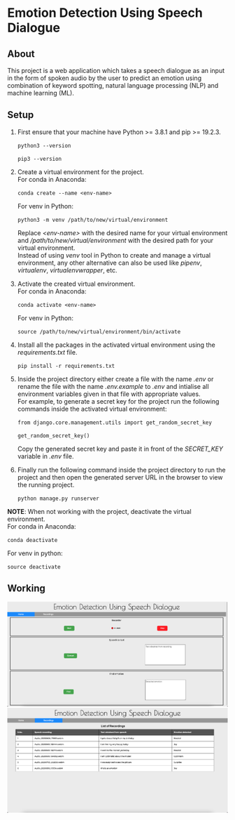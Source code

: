 # Emotion Detection Using Speech Dialogue

## About
This project is a web application which takes a speech dialogue as an input in the form of spoken audio by the user to predict an emotion using combination of keyword spotting, natural language processing (NLP) and machine learning (ML). <br />

## Setup
1) First ensure that your machine have Python >= 3.8.1 and pip >= 19.2.3.<br />
   ```
   python3 --version
   ```
   ```
   pip3 --version
   ```

2) Create a virtual environment for the project.<br />
   For conda in Anaconda:
   ```
   conda create --name <env-name>
   ```
   For venv in Python:
   ```
   python3 -m venv /path/to/new/virtual/environment
   ``` 
   Replace _\<env-name>_ with the desired name for your virtual environment and _/path/to/new/virtual/environment_ with the desired path for your virtual environment.<br /> 
   Instead of using _venv_ tool in Python to create and manage a virtual environment, any other alternative can also be used like _pipenv_, _virtualenv_, _virtualenvwrapper_, etc.<br />

3) Activate the created virtual environment.<br />
   For conda in Anaconda:
   ```
   conda activate <env-name>
   ```
   For venv in Python:
   ```
   source /path/to/new/virtual/environment/bin/activate
   ``` 

4) Install all the packages in the activated virtual environment using the _requirements.txt_ file.<br />
   ```
   pip install -r requirements.txt
   ```

5) Inside the project directory either create a file with the name _.env_ or rename the file with the name _.env.example_ to _.env_ and intialise all environment variables given in that file with appropriate values.<br />
   For example, to generate a secret key for the project run the following commands inside the activated virtual environment:
   ```
   from django.core.management.utils import get_random_secret_key
   ```
   ```
   get_random_secret_key()
   ```
   Copy the generated secret key and paste it in front of the _SECRET_KEY_ variable in _.env_ file.

6) Finally run the following command inside the project directory to run the project and then open the generated server URL in the browser to view the running project.<br />
   ```
   python manage.py runserver
   ```

**NOTE**: When not working with the project, deactivate the virtual environment.<br />
   For conda in Anaconda:<br />
   ```
   conda deactivate
   ```
   For venv in python:
   ```
   source deactivate
   ```

## Working
<img src="images/home-page.png" width="1000" alt="Image of home page" /><br />
<img src="images/recordings-page.png" width="1000" alt="Image of recordings page" /><br />